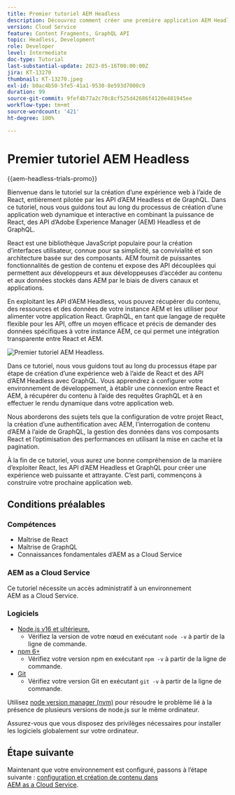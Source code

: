 ```yaml
---
title: Premier tutoriel AEM Headless
description: Découvrez comment créer une première application AEM Headless.
version: Cloud Service
feature: Content Fragments, GraphQL API
topic: Headless, Development
role: Developer
level: Intermediate
doc-type: Tutorial
last-substantial-update: 2023-05-16T00:00:00Z
jira: KT-13270
thumbnail: KT-13270.jpeg
exl-id: b0ac4b50-5fe5-41a1-9530-8e593d7000c9
duration: 99
source-git-commit: 9fef4b77a2c70c8cf525d42686f4120e481945ee
workflow-type: tm+mt
source-wordcount: '421'
ht-degree: 100%

---
```


# Premier tutoriel AEM Headless

{{aem-headless-trials-promo}}

Bienvenue dans le tutoriel sur la création d’une expérience web à l’aide de React, entièrement pilotée par les API d’AEM Headless et de GraphQL. Dans ce tutoriel, nous vous guidons tout au long du processus de création d’une application web dynamique et interactive en combinant la puissance de React, des API d’Adobe Experience Manager (AEM) Headless et de GraphQL.

React est une bibliothèque JavaScript populaire pour la création d’interfaces utilisateur, connue pour sa simplicité, sa convivialité et son architecture basée sur des composants. AEM fournit de puissantes fonctionnalités de gestion de contenu et expose des API découplées qui permettent aux développeurs et aux développeuses d’accéder au contenu et aux données stockés dans AEM par le biais de divers canaux et applications.

En exploitant les API d’AEM Headless, vous pouvez récupérer du contenu, des ressources et des données de votre instance AEM et les utiliser pour alimenter votre application React. GraphQL, en tant que langage de requête flexible pour les API, offre un moyen efficace et précis de demander des données spécifiques à votre instance AEM, ce qui permet une intégration transparente entre React et AEM.

![Premier tutoriel AEM Headless.](./assets/overview/overview.png)

Dans ce tutoriel, nous vous guidons tout au long du processus étape par étape de création d’une expérience web à l’aide de React et des API d’AEM Headless avec GraphQL. Vous apprendrez à configurer votre environnement de développement, à établir une connexion entre React et AEM, à récupérer du contenu à l’aide des requêtes GraphQL et à en effectuer le rendu dynamique dans votre application web.

Nous aborderons des sujets tels que la configuration de votre projet React, la création d’une authentification avec AEM, l’interrogation de contenu d’AEM à l’aide de GraphQL, la gestion des données dans vos composants React et l’optimisation des performances en utilisant la mise en cache et la pagination.

À la fin de ce tutoriel, vous aurez une bonne compréhension de la manière d’exploiter React, les API d’AEM Headless et GraphQL pour créer une expérience web puissante et attrayante. C’est parti, commençons à construire votre prochaine application web.

## Conditions préalables

### Compétences

+ Maîtrise de React
+ Maîtrise de GraphQL
+ Connaissances fondamentales d’AEM as a Cloud Service

### AEM as a Cloud Service

Ce tutoriel nécessite un accès administratif à un environnement AEM as a Cloud Service.

### Logiciels

+ [Node.js v16 et ultérieure.](https://nodejs.org/en/)
   + Vérifiez la version de votre nœud en exécutant `node -v` à partir de la ligne de commande.
+ [npm 6+](https://www.npmjs.com/)
   + Vérifiez votre version npm en exécutant `npm -v` à partir de la ligne de commande.
+ [Git](https://git-scm.com/)
   + Vérifiez votre version Git en exécutant `git -v` à partir de la ligne de commande.

Utilisez [node version manager (nvm)](https://github.com/nvm-sh/nvm) pour résoudre le problème lié à la présence de plusieurs versions de node.js sur le même ordinateur.

Assurez-vous que vous disposez des privilèges nécessaires pour installer les logiciels globalement sur votre ordinateur.

## Étape suivante

Maintenant que votre environnement est configuré, passons à l’étape suivante : [configuration et création de contenu dans AEM as a Cloud Service](./1-content-modeling.md).

